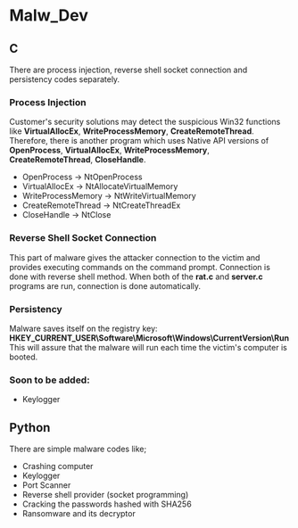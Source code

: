 # Malw_Dev
## C
There are process injection, reverse shell socket connection and persistency codes separately.
### Process Injection
Customer's security solutions may detect the suspicious Win32 functions like **VirtualAllocEx**, **WriteProcessMemory**, **CreateRemoteThread**. Therefore, there is another program which uses Native API versions of **OpenProcess**, **VirtualAllocEx**, **WriteProcessMemory**, **CreateRemoteThread**, **CloseHandle**.
* OpenProcess -> NtOpenProcess
* VirtualAllocEx -> NtAllocateVirtualMemory
* WriteProcessMemory -> NtWriteVirtualMemory
* CreateRemoteThread -> NtCreateThreadEx
* CloseHandle -> NtClose
### Reverse Shell Socket Connection
This part of malware gives the attacker connection to the victim and provides executing commands on the command prompt. Connection is done with reverse shell method. When both of the **rat.c** and **server.c** programs are run, connection is done automatically.
### Persistency
Malware saves itself on the registry key: **HKEY_CURRENT_USER\Software\Microsoft\Windows\CurrentVersion\Run**
This will assure that the malware will run each time the victim's computer is booted.
### Soon to be added:
* Keylogger
## Python
There are simple malware codes like;
* Crashing computer
* Keylogger
* Port Scanner
* Reverse shell provider (socket programming)
* Cracking the passwords hashed with SHA256
* Ransomware and its decryptor
